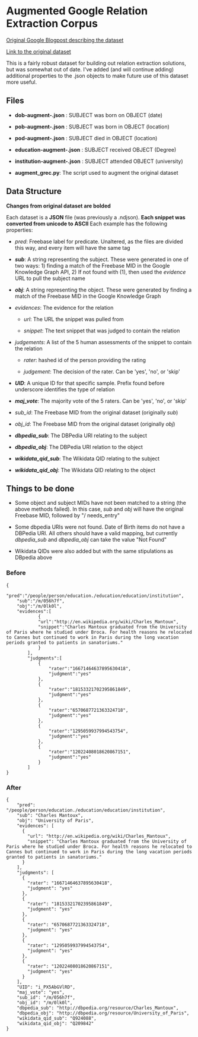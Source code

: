 # Augmented Google Relation Extraction Corpus
[Original Google Blogpost describing the dataset](https://ai.googleblog.com/2013/04/50000-lessons-on-how-to-read-relation.html)

[Link to the original dataset](https://code.google.com/archive/p/relation-extraction-corpus/)

This is a fairly robust dataset for building out relation extraction solutions, but was somewhat out of date. I've added (and will continue adding) additional properties to the .json objects to make future use of this dataset more useful. 


## Files

* **dob-augment-.json** : SUBJECT was born on OBJECT (date)

* **pob-augment-.json** : SUBJECT was born in OBJECT (location)

* **pod-augment-.json** : SUBJECT died in OBJECT (location)

* **education-augment-.json** : SUBJECT received OBJECT (Degree)

* **institution-augment-.json** : SUBJECT attended OBJECT (university)

* **augment_grec.py**: The script used to augment the original dataset

## Data Structure
**Changes from original dataset are bolded**

Each dataset is a **JSON** file (was previously a .ndjson). **Each snippet was converted from unicode to ASCII** Each example has the following properties:

* _pred_: Freebase label for predicate. Unaltered, as the files are divided this way, and every item will have the same tag

* ***sub***: A string representing the subject. These were generated in one of two ways: 1) finding a match of the Freebase MID in the Google Knowledge Graph API, 2) If not found with (1), then used the _evidence_ URL to pull the subject name

* ***obj***: A string representing the object. These were generated by finding a match of the Freebase MID in the Google Knowledge Graph

* _evidences_: The evidence for the relation

  * _url_: The URL the snippet was pulled from
  
  * _snippet_: The text snippet that was judged to contain the relation
  
* _judgements_: A list of the 5 human assessments of the snippet to contain the relation

  * _rater_: hashed id of the person providing the rating
  
  * _judgement_: The decision of the rater. Can be 'yes', 'no', or 'skip'
  
* ***UID***: A unique ID for that specific sample. Prefix found before underscore identifies the type of relation

* ***maj_vote***: The majority vote of the 5 raters. Can be 'yes', 'no', or 'skip'

* _sub_id_: The Freebase MID from the original dataset (originally _sub_)

* _obj_id_: The Freebase MID from the original dataset (originally _obj_)

* ***dbpedia_sub***: The DBPedia URI relating to the subject

* ***dbpedia_obj***: The DBPedia URI relation to the object

* ***wikidata_qid_sub***: The Wikidata QID relating to the subject

* ***wikidata_qid_obj***: The Wikidata QID relating to the object

## Things to be done

* Some object and subject MIDs have not been matched to a string (the above methods failed). In this case, _sub_ and _obj_ will have the original Freebase MID, followed by "/ needs_entry"

* Some dbpedia URIs were not found. Date of Birth items do not have a DBPedia URI. All others should have a valid mapping, but currently _dbpedia_sub_ and _dbpedia_obj_ can take the value "Not Found"

* Wikidata QIDs were also added but with the same stipulations as DBpedia above

### Before
```
{
    "pred":"/people/person/education./education/education/institution",
    "sub":"/m/056h7f",
    "obj":"/m/0lk0l",
    "evidences":[
            {
            "url":"http://en.wikipedia.org/wiki/Charles_Mantoux",
            "snippet":"Charles Mantoux graduated from the University of Paris where he studied under Broca. For health reasons he relocated to Cannes but continued to work in Paris during the long vacation periods granted to patients in sanatoriums."
            }
        ],
        "judgments":[
            {
                "rater":"16671464637895630418",
                "judgment":"yes"
            },
            {
                "rater":"18153321702395861849",
                "judgment":"yes"
            },
            {
                "rater":"6570687721363324718",
                "judgment":"yes"
            },
            {
                "rater":"1295059937994543754",
                "judgment":"yes"
            },
            {
                "rater":"12022408018620867151",
                "judgment":"yes"
            }
        ]
}
```

### After
```
{
    "pred": "/people/person/education./education/education/institution",
    "sub": "Charles Mantoux",
    "obj": "University of Paris",
    "evidences": [
      {
        "url": "http://en.wikipedia.org/wiki/Charles_Mantoux",
        "snippet": "Charles Mantoux graduated from the University of Paris where he studied under Broca. For health reasons he relocated to Cannes but continued to work in Paris during the long vacation periods granted to patients in sanatoriums."
      }
    ],
    "judgments": [
      {
        "rater": "16671464637895630418",
        "judgment": "yes"
      },
      {
        "rater": "18153321702395861849",
        "judgment": "yes"
      },
      {
        "rater": "6570687721363324718",
        "judgment": "yes"
      },
      {
        "rater": "1295059937994543754",
        "judgment": "yes"
      },
      {
        "rater": "12022408018620867151",
        "judgment": "yes"
      }
    ],
    "UID": "i_PX5AbGVlRD",
    "maj_vote": "yes",
    "sub_id": "/m/056h7f",
    "obj_id": "/m/0lk0l",
    "dbpedia_sub": "http://dbpedia.org/resource/Charles_Mantoux",
    "dbpedia_obj": "http://dbpedia.org/resource/University_of_Paris",
    "wikidata_qid_sub": "Q924088",
    "wikidata_qid_obj": "Q209842"
}
```

